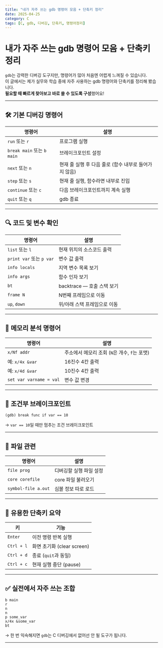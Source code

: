 ```yaml
---
title: "내가 자주 쓰는 gdb 명령어 모음 + 단축키 정리"
date: 2025-04-25
category: C
tags: [C, gdb, 디버깅, 단축키, 명령어정리]
---
```


# 내가 자주 쓰는 gdb 명령어 모음 + 단축키 정리

`gdb`는 강력한 디버깅 도구지만, 명령어가 많아 처음엔 어렵게 느껴질 수 있습니다.  
이 글에서는 제가 실무와 학습 중에 자주 사용하는 gdb 명령어와 단축키를 정리해 봤습니다.  
**필요할 때 빠르게 찾아보고 바로 쓸 수 있도록 구성**했어요!

---

## 🛠️ 기본 디버깅 명령어

| 명령어                     | 설명                                                  |
| -------------------------- | ----------------------------------------------------- |
| `run` 또는 `r`             | 프로그램 실행                                         |
| `break main` 또는 `b main` | 브레이크포인트 설정                                   |
| `next` 또는 `n`            | 현재 줄 실행 후 다음 줄로 (함수 내부로 들어가지 않음) |
| `step` 또는 `s`            | 현재 줄 실행, 함수라면 내부로 진입                    |
| `continue` 또는 `c`        | 다음 브레이크포인트까지 계속 실행                     |
| `quit` 또는 `q`            | gdb 종료                                              |

---

## 🔍 코드 및 변수 확인

| 명령어                   | 설명                         |
| ------------------------ | ---------------------------- |
| `list` 또는 `l`          | 현재 위치의 소스코드 출력    |
| `print var` 또는 `p var` | 변수 값 출력                 |
| `info locals`            | 지역 변수 목록 보기          |
| `info args`              | 함수 인자 보기               |
| `bt`                     | backtrace — 호출 스택 보기   |
| `frame N`                | N번째 프레임으로 이동        |
| `up`, `down`             | 위/아래 스택 프레임으로 이동 |

---

## 💾 메모리 분석 명령어

| 명령어                  | 설명                                          |
| ----------------------- | --------------------------------------------- |
| `x/Nf addr`             | 주소에서 메모리 조회 (`N`은 개수, `f`는 포맷) |
| 예: `x/4x &var`         | 16진수 4칸 출력                               |
| 예: `x/4d &var`         | 10진수 4칸 출력                               |
| `set var varname = val` | 변수 값 변경                                  |

---

## 🎯 조건부 브레이크포인트

```gdb
(gdb) break func if var == 10
```

→ `var == 10`일 때만 멈추는 조건 브레이크포인트

---

## 📁 파일 관련

| 명령어              | 설명                    |
| ------------------- | ----------------------- |
| `file prog`         | 디버깅할 실행 파일 설정 |
| `core corefile`     | core 파일 불러오기      |
| `symbol-file a.out` | 심볼 정보 따로 로드     |

---

## 🧠 유용한 단축키 요약

| 키         | 기능                       |
| ---------- | -------------------------- |
| `Enter`    | 이전 명령 반복 실행        |
| `Ctrl + l` | 화면 초기화 (clear screen) |
| `Ctrl + d` | 종료 (`quit`과 동일)       |
| `Ctrl + c` | 현재 실행 중단 (pause)     |

---

## ✅ 실전에서 자주 쓰는 조합

```gdb
b main
r
n
n
p some_var
x/4x &some_var
bt
```

→ 한 번 익숙해지면 `gdb`는 C 디버깅에서 없어선 안 될 도구가 됩니다.

---
